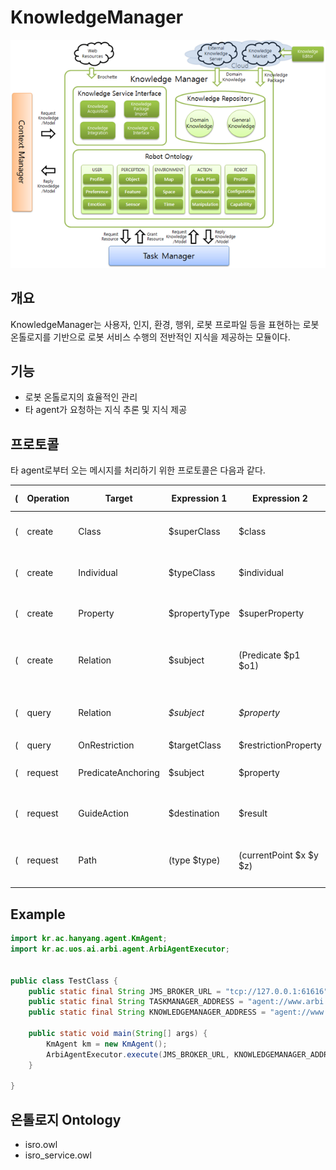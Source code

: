 # KnowledgeManager
![ARBI Framework 내의 KnowledgeManager 도식](./km_structure.png)

## 개요
KnowledgeManager는 사용자, 인지, 환경, 행위, 로봇 프로파일 등을 표현하는 로봇 온톨로지를 기반으로 로봇 서비스 수행의 전반적인 지식을 제공하는 모듈이다.



## 기능
* 로봇 온톨로지의 효율적인 관리
* 타 agent가 요청하는 지식 추론 및 지식 제공



## 프로토콜

타 agent로부터 오는 메시지를 처리하기 위한 프로토콜은 다음과 같다.

|(|Operation|Target|Expression 1|Expression 2|Expression 3|Expression 4|Expression 5|)|Description|
|-|-|-|-|-|-|-|-|-|-|
|(|create|Class|$superClass|$class||||)|온톨로지에 새로운 클래스 생성|
|(|create|Individual|$typeClass|$individual||||)|온톨로지에 새로운 인디비주얼 생성|
|(|create|Property|$propertyType|$superProperty|$property|$domain|$range|)|온톨로지에 새로운 프로퍼티 생성|
|(|create|Relation|$subject|(Predicate $p1 $o1)|(Predicate $p2 $o2)|...||)|온톨로지에 새로운 관계 트리플(S - P - O) 생성|
|(|query|Relation|*$subject*|*$property*|*$object*|||)|$s, $p, $o 중 1개 또는 2개의 정보 필요|
|(|query|OnRestriction|$targetClass|$restrictionProperty|$restrictionObject|$result||)||
|(|request|PredicateAnchoring|$subject|$property|$object|||)|자연어 용어를 온톨로지 용어로 매핑|
|(|request|GuideAction|$destination|$result||||)|목적지에 대한 안내 행동 요청|
|(|request|Path|(type $type)|(currentPoint $x $y $z)|$departure|$destination||)|현재좌표로부터 목적지까지의 이동경로|



## Example

```java
import kr.ac.hanyang.agent.KmAgent;
import kr.ac.uos.ai.arbi.agent.ArbiAgentExecutor;


public class TestClass {
	public static final String JMS_BROKER_URL = "tcp://127.0.0.1:61616";
	public static final String TASKMANAGER_ADDRESS = "agent://www.arbi.com/taskManager";
	public static final String KNOWLEDGEMANAGER_ADDRESS = "agent://www.arbi.com/knowledgeManager";
	
	public static void main(String[] args) {
		KmAgent km = new KmAgent();
		ArbiAgentExecutor.execute(JMS_BROKER_URL, KNOWLEDGEMANAGER_ADDRESS, km);
	}

}
```



## 온톨로지 Ontology

* isro.owl
* isro_service.owl